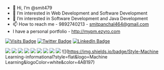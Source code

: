 - 👋 Hi, I’m @smit479
- 👀 I’m interested in Web Development and Software Development
- 💞️ I’m interested in Software Development and Java Development 
- 📫 How to reach me - 9892740213 - smitpanchal464@gmail.com
- I have a personal portfolio - http://mypm.ezyro.com


<!---
smit479/smit479 is a ✨ special ✨ repository because its `README.md` (this file) appears on your GitHub profile.
You can click the Preview link to take a look at your changes.
--->


[![Visits Badge](https://badges.pufler.dev/visits/braydoncoyer/braydoncoyer)]([https:braydoncoyer.dev](http://mypm.ezyro.com))
[![Twitter Badge](https://img.shields.io/badge/Twitter-Profile-informational?style=flat&logo=twitter&logoColor=white&color=1CA2F1)](https://twitter.com/smit98924)
[![LinkedIn Badge](https://img.shields.io/badge/LinkedIn-Profile-informational?style=flat&logo=linkedin&logoColor=white&color=0D76A8)](https://www.linkedin.com/in/smit-panchal-a254a6144/)



[](https://img.shields.io/badge/Style-CSS3-informational?style=flat&logo=css3&logoColor=white&color=4AB197)
![](https://img.shields.io/badge/Style-Bootstrap5-informational?style=flat&logo=Bootstrap&logoColor=white&color=4AB197)
![](https://img.shields.io/badge/Style-Sass-informational?style=flat&logo=Sass&logoColor=white&color=4AB197)
![](https://img.shields.io/badge/Style-HTML5-informational?style=flat&logo=HTML5&logoColor=white&color=4AB197)
![](https://img.shields.io/badge/Style-Angular-informational?style=flat&logo=Angular&logoColor=white&color=4AB197)
![](https://img.shields.io/badge/Style-Wordpress-informational?style=flat&logo=wordpressr&logoColor=white&color=4AB197)
![](https://img.shields.io/badge/Style-PHP-informational?style=flat&logo=PHP&logoColor=white&color=4AB197)
![](https://img.shields.io/badge/Style-Java-informational?style=flat&logo=Java&logoColor=white&color=4AB197)
![](https://img.shields.io/badge/Style-Python-informational?style=flat&logo=Python&logoColor=white&color=4AB197)
![](https://img.shields.io/badge/Style-R-informational?style=flat&logo=R&logoColor=white&color=4AB197)
![](https://img.shields.io/badge/Style-Machine Learning-informational?style=flat&logo=Machine Learning&logoColor=white&color=4AB197)


